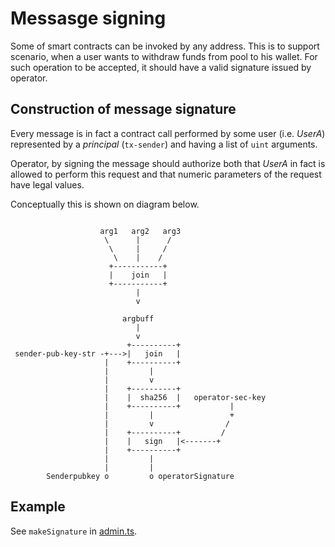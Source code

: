 # Messasge signing

Some of smart contracts can be invoked by any address. This is to
support scenario, when a user wants to withdraw funds from pool
to his wallet. For such operation to be accepted, it should have
a valid signature issued by operator.

## Construction of message signature

Every message is in fact a contract call performed by some user
(i.e. _UserA_) represented by a _principal_ (`tx-sender`) and
having a list of `uint` arguments.

Operator, by signing the message should authorize both that
_UserA_ in fact is allowed to perform this request and that
numeric parameters of the request have legal values.

Conceptually this is shown on diagram below.

```ditaa

                    arg1   arg2   arg3
                     \      |      /
                      \     |     /
                       \    |    /
                      +-----------+
                      |    join   |
                      +-----------+
                            |
                            v

                         argbuff
                            |
                            v
                          +----------+
 sender-pub-key-str -+--->|   join   |
                     |    +----------+
                     |         |
                     |         v
                     |    +----------+
                     |    |  sha256  |   operator-sec-key
                     |    +----------+           |
                     |         |                 +
                     |         v                /
                     |    +----------+         /
                     |    |   sign   |<-------+
                     |    +----------+
                     |         |
                     |         |
        Senderpubkey o         o operatorSignature
```


## Example

See `makeSignature` in
[admin.ts](../protocol/tests/utils/admin.ts).
